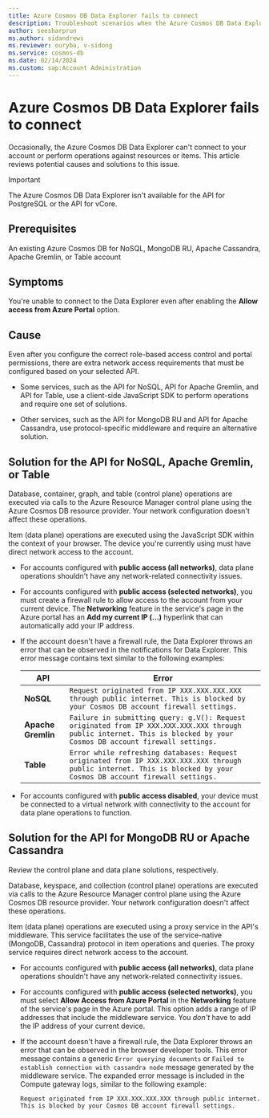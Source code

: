 ```yaml
---
title: Azure Cosmos DB Data Explorer fails to connect
description: Troubleshoot scenarios when the Azure Cosmos DB Data Explorer can't connect to an account and perform specific data plane or control plane operations.
author: seesharprun
ms.author: sidandrews
ms.reviewer: ouryba, v-sidong
ms.service: cosmos-db
ms.date: 02/14/2024
ms.custom: sap:Account Administration
---
```


# Azure Cosmos DB Data Explorer fails to connect

Occasionally, the Azure Cosmos DB Data Explorer can't connect to your account or perform operations against resources or items. This article reviews potential causes and solutions to this issue.

> [!IMPORTANT]
> The Azure Cosmos DB Data Explorer isn't available for the API for PostgreSQL or the API for vCore.

## Prerequisites

An existing Azure Cosmos DB for NoSQL, MongoDB RU, Apache Cassandra, Apache Gremlin, or Table account

## Symptoms

You're unable to connect to the Data Explorer even after enabling the **Allow access from Azure Portal** option.

## Cause

Even after you configure the correct role-based access control and portal permissions, there are extra network access requirements that must be configured based on your selected API.

- Some services, such as the API for NoSQL, API for Apache Gremlin, and API for Table, use a client-side JavaScript SDK to perform operations and require one set of solutions.

- Other services, such as the API for MongoDB RU and API for Apache Cassandra, use protocol-specific middleware and require an alternative solution.

## Solution for the API for NoSQL, Apache Gremlin, or Table

Database, container, graph, and table (control plane) operations are executed via calls to the Azure Resource Manager control plane using the Azure Cosmos DB resource provider. Your network configuration doesn't affect these operations.

Item (data plane) operations are executed using the JavaScript SDK within the context of your browser. The device you're currently using must have direct network access to the account.

- For accounts configured with **public access (all networks)**, data plane operations shouldn't have any network-related connectivity issues.

- For accounts configured with **public access (selected networks)**, you must create a firewall rule to allow access to the account from your current device. The **Networking** feature in the service's page in the Azure portal has an **Add my current IP (...)** hyperlink that can automatically add your IP address.

- If the account doesn't have a firewall rule, the Data Explorer throws an error that can be observed in the notifications for Data Explorer. This error message contains text similar to the following examples:

    | API | Error |
    | --- | --- |
    | **NoSQL** | `Request originated from IP XXX.XXX.XXX.XXX through public internet. This is blocked by your Cosmos DB account firewall settings.` |
    | **Apache Gremlin** | `Failure in submitting query: g.V(): Request originated from IP XXX.XXX.XXX.XXX through public internet. This is blocked by your Cosmos DB account firewall settings.` |
    | **Table** | `Error while refreshing databases: Request originated from IP XXX.XXX.XXX.XXX through public internet. This is blocked by your Cosmos DB account firewall settings.` |

- For accounts configured with **public access disabled**, your device must be connected to a virtual network with connectivity to the account for data plane operations to function.

## Solution for the API for MongoDB RU or Apache Cassandra

Review the control plane and data plane solutions, respectively.

Database, keyspace, and collection (control plane) operations are executed via calls to the Azure Resource Manager control plane using the Azure Cosmos DB resource provider. Your network configuration doesn't affect these operations.

Item (data plane) operations are executed using a proxy service in the API's middleware. This service facilitates the use of the service-native (MongoDB, Cassandra) protocol in item operations and queries. The proxy service requires direct network access to the account.

- For accounts configured with **public access (all networks)**, data plane operations shouldn't have any network-related connectivity issues.

- For accounts configured with **public access (selected networks)**, you must select **Allow Access from Azure Portal** in the **Networking** feature of the service's page in the Azure portal. This option adds a range of IP addresses that include the middleware service. You *don't* have to add the IP address of your current device.

- If the account doesn't have a firewall rule, the Data Explorer throws an error that can be observed in the browser developer tools. This error message contains a generic `Error querying documents` or `Failed to establish connection with cassandra node` message generated by the middleware service. The expanded error message is included in the Compute gateway logs, similar to the following example:

    ```output
    Request originated from IP XXX.XXX.XXX.XXX through public internet. This is blocked by your Cosmos DB account firewall settings. 
    ````
